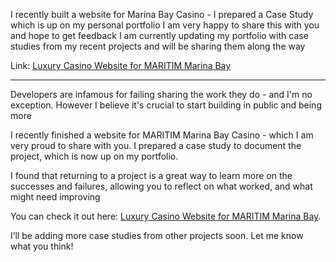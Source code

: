I recently built a website for Marina Bay Casino - I prepared a Case Study which is up on my personal portfolio
I am very happy to share this with you and hope to get feedback
I am currently updating my portfolio with case studies from my recent projects and will be sharing them along the way

Link: [Luxury Casino Website for MARITIM Marina Bay](https://www.enesbala.com/work/marina-bay-casino)

---

Developers are infamous for failing sharing the work they do - and I'm no exception. However I believe it's crucial to start building in public and being more    

I recently finished a website for MARITIM Marina Bay Casino - which I am very proud to share with you. I prepared a case study to document the project, which is now up on my portfolio.

I found that returning to a project is a great way to learn more on the successes and failures, allowing you to reflect on what worked, and what might need improving

You can check it out here: [Luxury Casino Website for MARITIM Marina Bay](https://www.enesbala.com/work/marina-bay-casino).



I’ll be adding more case studies from other projects soon. Let me know what you think!